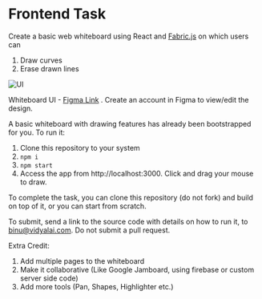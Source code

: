 # Frontend Task

Create a basic web whiteboard using React and [Fabric.js](http://fabricjs.com/articles/) on which users can

1. Draw curves
2. Erase drawn lines

![UI](https://user-images.githubusercontent.com/67888574/104806160-65b99100-57fb-11eb-8176-4a741f1c4437.png)

Whiteboard UI - [Figma Link](https://www.figma.com/file/b32qPPweMJPTZ29711DNtW/Frontend-Task?node-id=0%3A1) . Create an account in Figma to view/edit the design.

A basic whiteboard with drawing features has already been bootstrapped for you. To run it:

1. Clone this repository to your system
2. `npm i`
3. `npm start`
4. Access the app from http://localhost:3000. Click and drag your mouse to draw.

To complete the task, you can clone this repository (do not fork) and build on top of it, or you can start from scratch.

To submit, send a link to the source code with details on how to run it, to binu@vidyalai.com. Do not submit a pull request.

Extra Credit:

1. Add multiple pages to the whiteboard
2. Make it collaborative (Like Google Jamboard, using firebase or custom server side code)
3. Add more tools (Pan, Shapes, Highlighter etc.)
